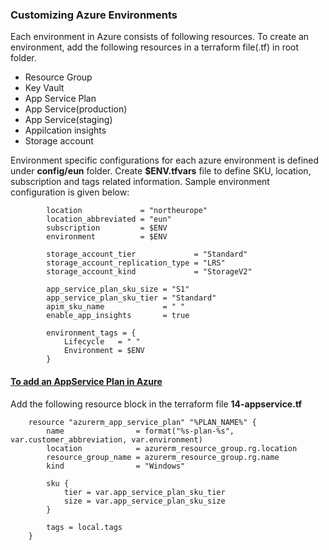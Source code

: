 ### Customizing Azure Environments

Each environment in Azure consists of following resources. To create an environment, add the following resources in a terraform file(.tf) in root folder.
 * Resource Group
 * Key Vault
 * App Service Plan
 * App Service(production)
 * App Service(staging)
 * Appilcation insights
 * Storage account

Environment specific configurations for each azure environment is defined under **config/eun** folder. Create **$ENV.tfvars** file to define SKU, location, subscription and tags related information. Sample environment configuration is given below:
            
            location             = "northeurope"
            location_abbreviated = "eun"
            subscription         = $ENV
            environment          = $ENV

            storage_account_tier             = "Standard"
            storage_account_replication_type = "LRS"
            storage_account_kind             = "StorageV2"

            app_service_plan_sku_size = "S1"
            app_service_plan_sku_tier = "Standard"
            apim_sku_name             = " "
            enable_app_insights       = true

            environment_tags = {
                Lifecycle   = " "
                Environment = $ENV
            }

#### <u> To add an AppService Plan in Azure </u>

Add the following resource block in the terraform file **14-appservice.tf**

        resource "azurerm_app_service_plan" "%PLAN_NAME%" {
            name                = format("%s-plan-%s", var.customer_abbreviation, var.environment)
            location            = azurerm_resource_group.rg.location
            resource_group_name = azurerm_resource_group.rg.name
            kind                = "Windows"

            sku {
                tier = var.app_service_plan_sku_tier
                size = var.app_service_plan_sku_size
            }

            tags = local.tags
        }
